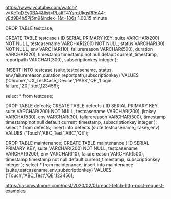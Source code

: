 https://www.youtube.com/watch?v=KcTqDEy0BA4&list=PLaIfT4YsrqUkqsRRnA4-yEd9B4h5Pj5m9&index=1&t=186s
1.00.15 minute

DROP TABLE testcase;

CREATE TABLE testcase (
ID SERIAL PRIMARY KEY,
suite VARCHAR(200) NOT NULL,
testcasename VARCHAR(200) NOT NULL,
status VARCHAR(30) NOT NULL,
env VARCHAR(10),
failurereason VARCHAR(500),
duration VARCHAR(20),
timestamp timestamp not null default current_timestamp,
reportpath VARCHAR(300),
subscriptionkey integer
);

INSERT INTO testcase
(suite,testcasename, status, env,failurereason,duration,reportpath,subscriptionkey)
VALUES
('Chrome','UX_TestCase_Device','PASS','QE','Login failure','20',':/txt',123456);

select \* from testcase;

DROP TABLE defects;
CREATE TABLE defects (
ID SERIAL PRIMARY KEY,
suite VARCHAR(200) NOT NULL,
testcasename VARCHAR(200),
jirakey VARCHAR(30),
env VARCHAR(30),
failurereason VARCHAR(500),
timestamp timestamp not null default current_timestamp,
subscriptionkey integer
);
select \* from defects;
insert into defects (suite,testcasename,jirakey,env) VALUES ('Touch','ABC_Test','ABC','QE');

DROP TABLE maintenance;
CREATE TABLE maintenance (
ID SERIAL PRIMARY KEY,
suite VARCHAR(200) NOT NULL,
testcasename VARCHAR(200),
env VARCHAR(10),
failurereason VARCHAR(500),
timestamp timestamp not null default current_timestamp,
subscriptionkey integer
);
select \* from maintenance;
insert into maintenance (suite,testcasename,env,subscriptionkey) VALUES ('Touch','ABC_Test','QE',123456);

https://jasonwatmore.com/post/2020/02/01/react-fetch-http-post-request-examples
